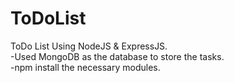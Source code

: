 # ToDoList
ToDo List Using NodeJS & ExpressJS.<br>
-Used MongoDB as the database to store the tasks.<br>
-npm install the necessary modules.
